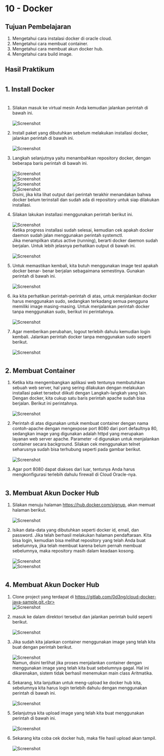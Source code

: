 # 10 - Docker

## Tujuan Pembelajaran

1. Mengetahui cara instalasi docker di oracle cloud.
2. Mengetahui cara membuat container.
3. Mengetahui cara membuat akun docker hub.
4. Mengetahui cara build image.

## Hasil Praktikum

#
## 1. Install Docker 
# 

1. Silakan masuk ke virtual mesin Anda kemudian jalankan perintah di bawah ini.<br><br>
![Screenshot](img/langkah1.png)<br>

2. Install paket yang dibutuhkan sebelum melakukan installasi docker, jalankan perintah 
di bawah ini.<br><br>
![Screenshot](img/langkah2.png)<br>

3. Langkah  selanjutnya  yaitu  menambahkan  repository  docker,  dengan  beberapa  baris 
perintah di bawah ini.<br><br>
![Screenshot](img/langkah3.png)<br>
![Screenshot](img/langkah4.png)<br> 
![Screenshot](img/langkah5.png)<br> 
![Screenshot](img/langkah6.png)<br> 
Disini, jika kita lihat output dari perintah terakhir menandakan bahwa docker belum terinstall dan sudah ada di repository untuk siap dilakukan installasi.

4. Silakan lakukan installasi menggunakan perintah berikut ini.<br><br>
![Screenshot](img/langkah7.png)<br>
Ketika progress installasi sudah selesai, kemudian cek apakah docker daemon sudah 
jalan menggunakan perintah systemctl.<br>
Jika menampilkan status active (running), berarti docker daemon sudah berjalan. Untuk 
lebih jelasnya perhatikan output di bawah ini. <br><br>
![Screenshot](img/langkah8.png)<br>

5. Untuk memastikan kembali, kita butuh menggunakan image test apakah docker benar-
benar berjalan sebagaimana semestinya. Gunakan perintah di bawah ini.<br><br>
![Screenshot](img/langkah9.png)<br> 

6. ika kita perhatikan perintah-perintah di atas, untuk menjalankan docker harus menggunakan 
sudo,  sedangkan  terkadang  semua  pengguna  memiliki  image  masing-masing.  Untuk 
menjalankan perintah docker tanpa menggunakan sudo, berikut ini perintahnya.<br><br>
![Screenshot](img/langkah10.png)<br>

7. Agar  memberikan  perubahan,  logout  terlebih  dahulu  kemudian  login  kembali. Jalankan perintah docker tanpa menggunakan sudo seperti berikut.<br><br>
![Screenshot](img/langkah11.png)<br>

#

## 2. Membuat Container

1. Ketika kita mengembangkan aplikasi web tentunya membutuhkan sebuah web server, hal yang 
sering dilakukan dengan melakukan installasi paket tersebut diikuti dengan Langkah-langkah 
yang lain. Dengan docker, kita cukup satu baris perintah apache sudah bisa berjalan. Berikut 
ini perintahnya.<br><br>
![Screenshot](img/langkah12.png)<br>

2. Perintah  di  atas  digunakan  untuk  membuat  container  dengan  nama  contoh-apache  dengan 
mengexpose port 8080 dari port defaultnya 80, sedangkan image yang digunakan adalah httpd 
yang  merupakan  layanan  web  server  apache.  Parameter  -d  digunakan  untuk  menjalankan 
container secara background. Silakan cek menggunakan telnet seharusnya sudah bisa terhubung seperti pada gambar berikut.<br><br>
![Screenshot](img/langkah13.png)<br>

3. Agar port 8080 dapat diakses dari luar, tentunya Anda harus mengkonfigurasi terlebih dahulu 
firewall di Cloud Oracle-nya.

#

## 3. Membuat Akun Docker Hub

1. Silakan menuju halaman https://hub.docker.com/signup, akan memuat halaman berikut.<br><br>
![Screenshot](img/langkah14.png)<br>

2. Isikan  data-data  yang  dibutuhkan  seperti  docker  id,  email,  dan  password.  Jika  telah 
berhasil melakukan halaman pendaftaraan. Kita bisa login, kemudian bisa melihat repository yang telah Anda buat sebelumnya, jika telah 
membuat karena belum pernah membuat sebelumnya, maka repository masih dalam keadaan kosong.<br><br>
![Screenshot](img/langkah15.png)<br>
![Screenshot](img/langkah16.png)<br>

#

## 4. Membuat Akun Docker Hub


1. Clone project yang terdapat di https://gitlab.com/0d3ng/cloud-docker-java-sample.git.<br><br>
![Screenshot](img/langkah17.png)<br> 

2. masuk ke dalam direktori tersebut dan jalankan perintah build seperti berikut.<br><br>
![Screenshot](img/langkah18.png)<br>

3. Jika  sudah  kita jalankan  container menggunakan image yang telah kita buat dengan perintah berikut.<br><br>
![Screenshot](img/langkah19.png)<br>
Namun, disini terlihat jika proses menjalankan container dengan menggunakan image yang telah kita buat sebelumnya gagal. Hal ini dikarenakan, sistem tidak berhasil menemukan main class Aritmatika.

4. Sekarang, kita lanjutkan untuk meng-upload ke docker hub kita, sebelumnya kita harus login terlebih dahulu dengan menggunakan perintah di bawah ini.<br><br>
![Screenshot](img/langkah20.png)<br>

5. Selanjutnya kita upload image yang telah kita buat menggunakan perintah di bawah ini.<br><br>
![Screenshot](img/langkah21.png)<br>

6. Sekarang kita coba cek docker hub, maka file hasil upload akan tampil.<br><br>
![Screenshot](img/langkah22.png)<br>


